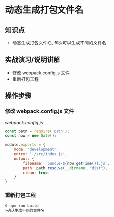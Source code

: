 动态生成打包文件名
===============

## 知识点

* 动态生成打包文件名, 每次可以生成不同的文件名

## 实战演习/说明讲解

+ 修改 webpack.config.js 文件
+ 重新打包工程

## 操作步骤

### 修改 webpack.config.js 文件

*webpack.config.js*

```js
const path = require('path');
const now = new Date();

module.exports = {
    mode: 'development',
    entry: './src/index.js',
    output: {
        filename: `bundle-${now.getTime()}.js`,
        path: path.resolve(__dirname, "dist"),
        clean: true,
    }
}
```

### 重新打包工程

```bash
$ npm run build
>确认生成不同的文件名
```